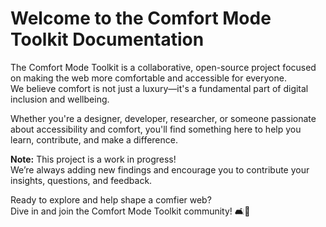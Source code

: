 # Welcome to the Comfort Mode Toolkit Documentation

The Comfort Mode Toolkit is a collaborative, open-source project focused on making the web more comfortable and accessible for everyone.  
We believe comfort is not just a luxury—it's a fundamental part of digital inclusion and wellbeing.

Whether you're a designer, developer, researcher, or someone passionate about accessibility and comfort, you'll find something here to help you learn, contribute, and make a difference.

**Note:** This project is a work in progress!  
We’re always adding new findings and encourage you to contribute your insights, questions, and feedback.

Ready to explore and help shape a comfier web?  
Dive in and join the Comfort Mode Toolkit community! 🛋️💛